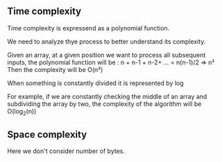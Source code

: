 ## Time complexity

Time complexity is expressend as a polynomial function.

We need to analyze thye process to better understand its complexity.

Given an array, at a given position we want to process all subsequent inputs, the polynomial function will be :
n + n-1 + n-2+ ... = n(n-1)/2 => n²
Then the complexity will be O(n²)

When something is constantly divided it is represented by log

For example, if we are constantly checking the middle of an array and subdividing the array by two, the complexity of the algorithm will be  O(log<sub>2</sub>(n))

## Space complexity

Here we don't consider number of bytes.
